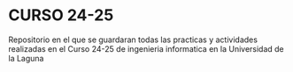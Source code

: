 # CURSO 24-25 #
Repositorio en el que se guardaran todas las practicas y actividades realizadas en el Curso 24-25
de ingenieria informatica en la Universidad de la Laguna
